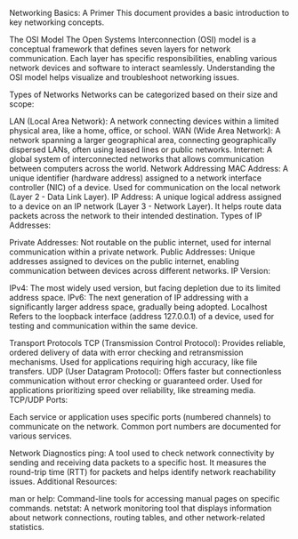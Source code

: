 Networking Basics: A Primer
This document provides a basic introduction to key networking concepts.

The OSI Model
The Open Systems Interconnection (OSI) model is a conceptual framework that defines seven layers for network communication. Each layer has specific responsibilities, enabling various network devices and software to interact seamlessly. Understanding the OSI model helps visualize and troubleshoot networking issues.

Types of Networks
Networks can be categorized based on their size and scope:

LAN (Local Area Network): A network connecting devices within a limited physical area, like a home, office, or school.
WAN (Wide Area Network): A network spanning a larger geographical area, connecting geographically dispersed LANs, often using leased lines or public networks.
Internet: A global system of interconnected networks that allows communication between computers across the world.
Network Addressing
MAC Address: A unique identifier (hardware address) assigned to a network interface controller (NIC) of a device. Used for communication on the local network (Layer 2 - Data Link Layer).
IP Address: A unique logical address assigned to a device on an IP network (Layer 3 - Network Layer). It helps route data packets across the network to their intended destination.
Types of IP Addresses:

Private Addresses: Not routable on the public internet, used for internal communication within a private network.
Public Addresses: Unique addresses assigned to devices on the public internet, enabling communication between devices across different networks.
IP Version:

IPv4: The most widely used version, but facing depletion due to its limited address space.
IPv6: The next generation of IP addressing with a significantly larger address space, gradually being adopted.
Localhost
Refers to the loopback interface (address 127.0.0.1) of a device, used for testing and communication within the same device.

Transport Protocols
TCP (Transmission Control Protocol): Provides reliable, ordered delivery of data with error checking and retransmission mechanisms. Used for applications requiring high accuracy, like file transfers.
UDP (User Datagram Protocol): Offers faster but connectionless communication without error checking or guaranteed order. Used for applications prioritizing speed over reliability, like streaming media.
TCP/UDP Ports:

Each service or application uses specific ports (numbered channels) to communicate on the network. Common port numbers are documented for various services.

Network Diagnostics
ping: A tool used to check network connectivity by sending and receiving data packets to a specific host. It measures the round-trip time (RTT) for packets and helps identify network reachability issues.
Additional Resources:

man or help: Command-line tools for accessing manual pages on specific commands.
netstat: A network monitoring tool that displays information about network connections, routing tables, and other network-related statistics.
